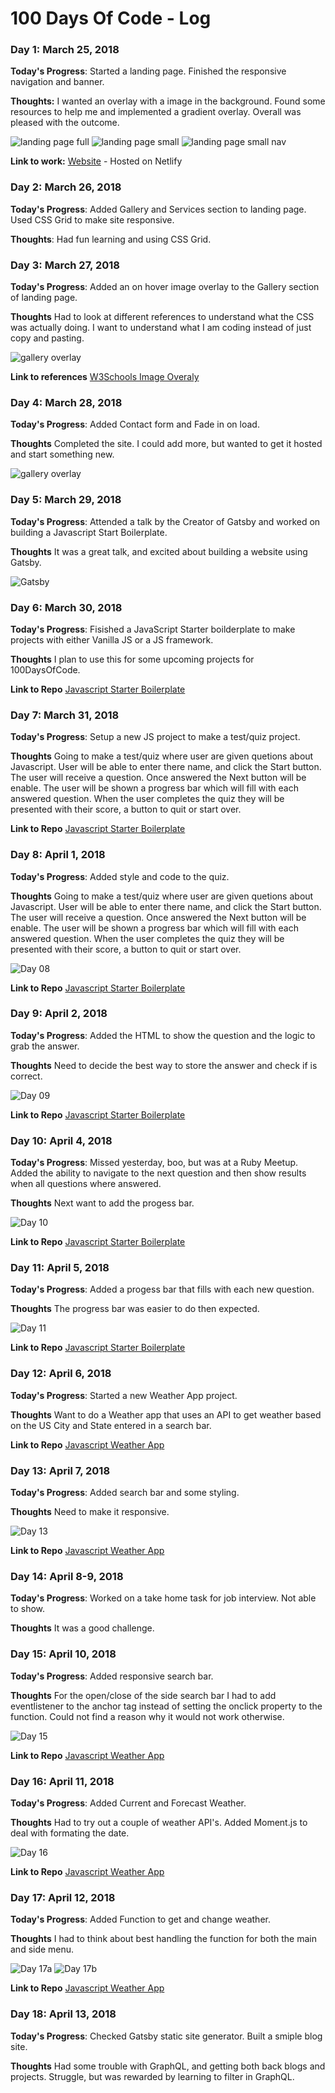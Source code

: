 # 100 Days Of Code - Log

### Day 1: March 25, 2018

**Today's Progress**: Started a landing page. Finished the responsive navigation and banner.

**Thoughts:** I wanted an overlay with a image in the background. Found some resources to help me and implemented a gradient overlay. Overall was pleased with the outcome.

<img src="https://github.com/jamgar/100-days-of-code/blob/master/images/landing_full.png" alt="landing page full" />
<img src="https://github.com/jamgar/100-days-of-code/blob/master/images/landing_small.png" alt="landing page small" />
<img src="https://github.com/jamgar/100-days-of-code/blob/master/images/landing_small_nav.png" alt="landing page small nav" />

**Link to work:** [Website](https://youthful-kirch-0795f1.netlify.com/) - Hosted on Netlify

### Day 2: March 26, 2018

**Today's Progress**: Added Gallery and Services section to landing page. Used CSS Grid to make site responsive.

**Thoughts**: Had fun learning and using CSS Grid.


### Day 3: March 27, 2018

**Today's Progress**: Added an on hover image overlay to the Gallery section of landing page.

**Thoughts** Had to look at different references to understand what the CSS was actually doing. I want to understand what I am coding instead of just copy and pasting.

<img src="https://github.com/jamgar/100-days-of-code/blob/master/images/gallery_overlay.png" alt="gallery overlay" />

**Link to references**
[W3Schools Image Overaly](https://www.w3schools.com/howto/howto_css_image_overlay.asp)


### Day 4: March 28, 2018

**Today's Progress**: Added Contact form and Fade in on load.

**Thoughts** Completed the site. I could add more, but wanted to get it hosted and start something new.

<img src="https://github.com/jamgar/100-days-of-code/blob/master/images/contact_form.png" alt="gallery overlay" />


### Day 5: March 29, 2018

**Today's Progress**: Attended a talk by the Creator of Gatsby and worked on building a Javascript Start Boilerplate.

**Thoughts** It was a great talk, and excited about building a website using Gatsby.

<img src="https://github.com/jamgar/100-days-of-code/blob/master/images/match_meetup_gatsby.jpeg" alt="Gatsby" />


### Day 6: March 30, 2018

**Today's Progress**: Fisished a JavaScript Starter boilderplate to make projects with either Vanilla JS or a JS framework.

**Thoughts** I plan to use this for some upcoming projects for 100DaysOfCode.

**Link to Repo**
[Javascript Starter Boilerplate](https://github.com/jamgar/javascript-starter)


### Day 7: March 31, 2018

**Today's Progress**: Setup a new JS project to make a test/quiz project.

**Thoughts** Going to make a test/quiz where user are given quetions about Javascript. User will be able to enter there name, and click the Start button. The user will receive a question. Once answered the Next button will be enable. The user will be shown a progress bar which will fill with each answered question. When the user completes the quiz they will be presented with their score, a button to quit or start over.

**Link to Repo**
[Javascript Starter Boilerplate](https://github.com/jamgar/javascript-tester)


### Day 8: April 1, 2018

**Today's Progress**: Added style and code to the quiz.

**Thoughts** Going to make a test/quiz where user are given quetions about Javascript. User will be able to enter there name, and click the Start button. The user will receive a question. Once answered the Next button will be enable. The user will be shown a progress bar which will fill with each answered question. When the user completes the quiz they will be presented with their score, a button to quit or start over.

<img src="https://github.com/jamgar/100-days-of-code/blob/master/images/day08.png" alt="Day 08" />

**Link to Repo**
[Javascript Starter Boilerplate](https://github.com/jamgar/javascript-tester)


### Day 9: April 2, 2018

**Today's Progress**: Added the HTML to show the question and the logic to grab the answer.

**Thoughts** Need to decide the best way to store the answer and check if is correct.

<img src="https://github.com/jamgar/100-days-of-code/blob/master/images/day09.png" alt="Day 09" />

**Link to Repo**
[Javascript Starter Boilerplate](https://github.com/jamgar/javascript-tester)

### Day 10: April 4, 2018

**Today's Progress**: Missed yesterday, boo, but was at a Ruby Meetup. Added the ability to navigate to the next question and then show results when all questions where answered.

**Thoughts** Next want to add the progess bar.

<img src="https://github.com/jamgar/100-days-of-code/blob/master/images/day10.gif" alt="Day 10" />

**Link to Repo**
[Javascript Starter Boilerplate](https://github.com/jamgar/javascript-tester)


### Day 11: April 5, 2018

**Today's Progress**: Added a progess bar that fills with each new question.

**Thoughts** The progress bar was easier to do then expected.

<img src="https://github.com/jamgar/100-days-of-code/blob/master/images/day11.gif" alt="Day 11" />

**Link to Repo**
[Javascript Starter Boilerplate](https://github.com/jamgar/javascript-tester)


### Day 12: April 6, 2018

**Today's Progress**: Started a new Weather App project.

**Thoughts** Want to do a Weather app that uses an API to get weather based on the US City and State entered in a search bar.

**Link to Repo**
[Javascript Weather App](https://github.com/jamgar/js-weather)


### Day 13: April 7, 2018

**Today's Progress**: Added search bar and some styling.

**Thoughts** Need to make it responsive.

<img src="https://github.com/jamgar/100-days-of-code/blob/master/images/day13.png" alt="Day 13" />

**Link to Repo**
[Javascript Weather App](https://github.com/jamgar/js-weather)


### Day 14: April 8-9, 2018

**Today's Progress**: Worked on a take home task for job interview. Not able to show.

**Thoughts** It was a good challenge.


### Day 15: April 10, 2018

**Today's Progress**: Added responsive search bar.

**Thoughts** For the open/close of the side search bar I had to add eventlistener to the anchor tag instead of setting the onclick property to the function. Could not find a reason why it would not work otherwise.

<img style="max-width:500px;" src="https://github.com/jamgar/100-days-of-code/blob/master/images/day15.png" alt="Day 15" />

**Link to Repo**
[Javascript Weather App](https://github.com/jamgar/js-weather)


### Day 16: April 11, 2018

**Today's Progress**: Added Current and Forecast Weather.

**Thoughts** Had to try out a couple of weather API's. Added Moment.js to deal with formating the date.

<img style="max-width:500px;" src="https://github.com/jamgar/100-days-of-code/blob/master/images/day16.png" alt="Day 16" />

**Link to Repo**
[Javascript Weather App](https://github.com/jamgar/js-weather)



### Day 17: April 12, 2018

**Today's Progress**: Added Function to get and change weather.

**Thoughts** I had to think about best handling the function for both the main and side menu.

<img style="max-width:500px;" src="https://github.com/jamgar/100-days-of-code/blob/master/images/day17a.gif" alt="Day 17a" />
<img style="max-width:500px;" src="https://github.com/jamgar/100-days-of-code/blob/master/images/day17b.gif" alt="Day 17b" />

**Link to Repo**
[Javascript Weather App](https://github.com/jamgar/js-weather)

### Day 18: April 13, 2018

**Today's Progress**: Checked Gatsby static site generator. Built a smiple blog site.

**Thoughts** Had some trouble with GraphQL, and getting both back blogs and projects. Struggle, but was rewarded by learning to filter in GraphQL.
